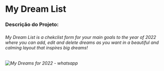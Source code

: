 ﻿# My Dream List
<h3>Descrição do Projeto:<h3>
<h6>My Dream List is a chekclist form for your main goals to the year of 2022 where you can add, edit and delete dreams as you want in a beautiful and calming layout that inspires big dreams!<h6>
 
![My Dreams for 2022 - whatsapp](https://user-images.githubusercontent.com/104275929/205317459-167e128d-082f-46ca-b987-9be2552d1782.gif)
